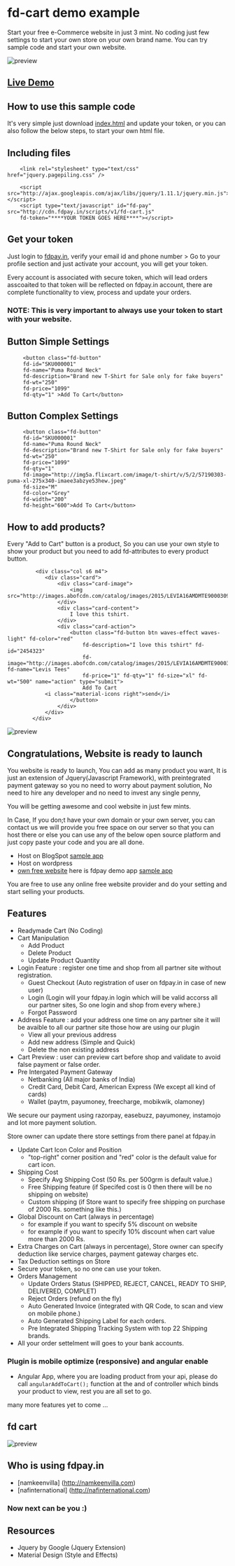 # fd-cart demo example

Start your free e-Commerce website in just 3 mint. 
No coding just few settings to start your own store on your own brand name. You can try sample code and start your own website.

![preview](https://github.com/fdpay/fdstore-demo/blob/master/images/full-screen.PNG)

## <a href="http://fdpay.in/cart/index.html" target="_blank">Live Demo</a>

## How to use this sample code 

It's very simple just download [index.html](https://github.com/fdpay/fdstore-demo/blob/master/index.html) and update your token, or you can also follow the below steps, to start your own html file.

## Including files

        <link rel="stylesheet" type="text/css" href="jquery.pagepiling.css" />
        
        <script src="http://ajax.googleapis.com/ajax/libs/jquery/1.11.1/jquery.min.js"></script>
        <script type="text/javascript" id="fd-pay" src="http://cdn.fdpay.in/scripts/v1/fd-cart.js" 
        fd-token="****YOUR TOKEN GOES HERE****"></script>

## Get your token 

Just login to [fdpay.in](http://fdpay.in), verify your email id and phone number > Go to your profile section and just activate your account, you will get your token.

Every account is associated with secure token, which will lead orders asscoaited to that token will be reflected on fdpay.in account, there are complete functionality to view, process and update your orders.

### NOTE: This is very important to always use your token to start with your website.

## Button Simple Settings 

         <button class="fd-button" 
         fd-id="SKU000001" 
         fd-name="Puma Round Neck"
         fd-description="Brand new T-Shirt for Sale only for fake buyers" 
         fd-wt="250"
         fd-price="1099" 
         fd-qty="1" >Add To Cart</button>
         

## Button Complex Settings

         <button class="fd-button" 
         fd-id="SKU000001" 
         fd-name="Puma Round Neck"
         fd-description="Brand new T-Shirt for Sale only for fake buyers" 
         fd-wt="250"
         fd-price="1099" 
         fd-qty="1" 
         fd-image="http://img5a.flixcart.com/image/t-shirt/v/5/2/57190303-puma-xl-275x340-imaee3abzye53hew.jpeg" 
         fd-size="M" 
         fd-color="Grey"
         fd-width="200"
         fd-height="600">Add To Cart</button>
         

## How to add products?
Every "Add to Cart" button is a product, So you can use your own style to show your product but you need to add fd-attributes to every product button.

             <div class="col s6 m4">
                <div class="card">
                    <div class="card-image">
                        <img src="http://images.abofcdn.com/catalog/images/2015/LEVIA16AMDMTE9000309/Front_Large.jpg"/>
                    </div>
                    <div class="card-content">
                        I love this tshirt.
                    </div>
                    <div class="card-action">
                        <button class="fd-button btn waves-effect waves-light" fd-color="red"
                            fd-description="I love this tshirt" fd-id="2454323"
                            fd-image="http://images.abofcdn.com/catalog/images/2015/LEVIA16AMDMTE9000309/Front_Large.jpg" fd-name="Levis Tees"
                            fd-price="1" fd-qty="1" fd-size="xl" fd-wt="500" name="action" type="submit">
                            Add To Cart
                <i class="material-icons right">send</i>
                        </button>
                    </div>
                </div>
            </div>

![preview](https://github.com/fdpay/fdstore-demo/blob/master/images/product.PNG)

## Congratulations, Website is ready to launch

You website is ready to launch, You can add as many product you want, It is just an extension of Jquery(Javascript Framework), with preintegrated payment gateway so you no need to worry about payment solution, No need to hire any developer and no need to invest any single penny, 

You will be getting awesome and cool website in just few mints. 

In Case, If you don;t have your own domain or your own server, you can contact us we will provide you free space on our server so that you can host there or else you can use any of the below open source platform and just copy paste your code and you are all done.

- Host on BlogSpot [sample app](http://fdpay.blogspot.in/2016/08/demo.html)
- Host on wordpress
- [own free website](http://www.own-free-website.com/) here is fdpay demo app [sample app](http://fdpay.page.tl/)

You are free to use any online free website provider and do your setting and start selling your products.

## Features 

- Readymade Cart (No Coding)
- Cart Manipulation
  - Add Product 
  - Delete Product
  - Update Product Quantity
- Login Feature : register one time and shop from all partner site without registration.
  - Guest Checkout (Auto registration of user on fdpay.in in case of new user)
  - Login (Login will your fdpay.in login which will be valid accorss all our partner sites, So one login and shop from every where.)
  - Forgot Password
- Address Feature : add your address one time on any partner site it will be avaible to all our partner site those how are using our plugin
  - View all your previous address
  - Add new address (Simple and Quick)
  - Delete the non existing address
- Cart Preview : user can preview cart before shop and validate to avoid false payment or false order.
- Pre Intergated Payment Gateway
  - Netbanking (All major banks of India)
  - Credit Card, Debit Card, American Express (We except all kind of cards)
  - Wallet (paytm, payumoney, freecharge, mobikwik, olamoney)

We secure our payment using razorpay, easebuzz, payumoney, instamojo and lot more payment solution.

Store owner can update there store settings from there panel at fdpay.in 
- Update Cart Icon Color and Position 
  - "top-right" corner position and "red" color is the default value for cart icon.
- Shipping Cost
  - Specify Avg Shipping Cost (50 Rs. per 500grm is default value.)
  - Free Shipping feature (if Specifed cost is 0 then there will be no shipping on website)
  - Custom shipping (if Store want to specify free shipping on purchase of 2000 Rs. something like this.)
- Global Discount on Cart (always in percentage)
  -  for example if you want to specify 5% discount on website
  -  for example if you want to specify 10% discount when cart value more than 2000 Rs.
- Extra Charges on Cart (always in percentage), Store owner can specify deduction like service charges, payment gateway charges etc.
- Tax Deduction settings on Store
- Secure your token, so no one can use your token.
- Orders Management
  - Update Orders Status (SHIPPED, REJECT, CANCEL, READY TO SHIP, DELIVERED, COMPLET)
  - Reject Orders (refund on the fly)
  - Auto Generated Invoice (integrated with QR Code, to scan and view on mobile phone.)
  - Auto Generated Shipping Label for each orders.
  - Pre Integrated Shipping Tracking System with top 22 Shipping brands.
- All your order settelment will goes to your bank accounts.

### Plugin is mobile optimize (responsive) and angular enable 
- Angular App, where you are loading product from your api, please do call `angularAddToCart();` function at the and of controller which binds your product to view, rest you are all set to go.

many more features yet to come ... 

## fd cart 
![preview](https://github.com/fdpay/fdstore-demo/blob/master/images/cart.PNG)

## Who is using fdpay.in

- [namkeenvilla] (http://namkeenvilla.com)
- [nafinternational] (http://nafinternational.com)

### Now next can be you :) 

## Resources

- Jquery by Google (Jquery Extension)
- Material Design (Style and Effects)

